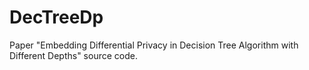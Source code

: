 # DecTreeDp
Paper "Embedding Differential Privacy in Decision Tree Algorithm with Different Depths" source code.
